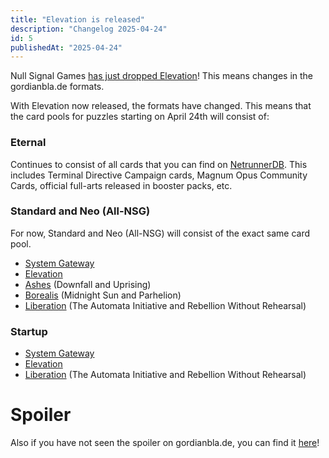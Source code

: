 ```yaml
---
title: "Elevation is released"
description: "Changelog 2025-04-24"
id: 5
publishedAt: "2025-04-24"
---
```


Null Signal Games [has just dropped Elevation](https://nullsignal.games/blog/elevation-is-out-now/)! This means changes in the gordianbla.de formats.

<!--more-->

With Elevation now released, the formats have changed. This means that the card pools for puzzles starting on April 24th will consist of:

### Eternal
Continues to consist of all cards that you can find on [NetrunnerDB](https://netrunnerdb.com/). This includes Terminal Directive Campaign cards, Magnum Opus Community Cards, official full-arts released in booster packs, etc.

### Standard and Neo (All-NSG)
For now, Standard and Neo (All-NSG) will consist of the exact same card pool.
- [System Gateway](https://netrunnerdb.com/en/cycle/system-gateway)
- [Elevation](https://netrunnerdb.com/en/cycle/elevation)
- [Ashes](https://netrunnerdb.com/en/cycle/ashes) (Downfall and Uprising)
- [Borealis](https://netrunnerdb.com/en/cycle/borealis) (Midnight Sun and Parhelion)
- [Liberation](https://netrunnerdb.com/en/cycle/liberation) (The Automata Initiative and Rebellion Without Rehearsal)

### Startup
- [System Gateway](https://netrunnerdb.com/en/cycle/system-gateway)
- [Elevation](https://netrunnerdb.com/en/cycle/elevation)
- [Liberation](https://netrunnerdb.com/en/cycle/liberation) (The Automata Initiative and Rebellion Without Rehearsal)

# Spoiler
Also if you have not seen the spoiler on gordianbla.de, you can find it [here](/daily/etemal)!
